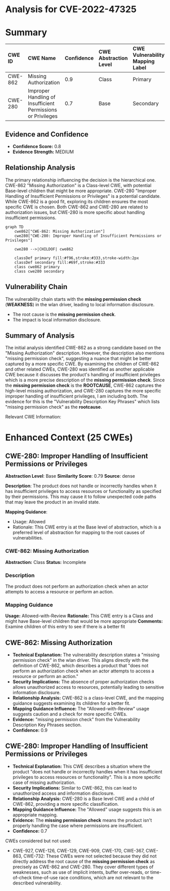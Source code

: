 # Analysis for CVE-2022-47325

# Summary
| CWE ID  | CWE Name                   | Confidence | CWE Abstraction Level | CWE Vulnerability Mapping Label | CWE-Vulnerability Mapping Notes |
| :------- | :-------------------------- | :--------- | :-------------------- | :------------------------------- | :----------------------------- |
| CWE-862  | Missing Authorization      | 0.9        | Class                | Primary                          | Allowed-with-Review           |
| CWE-280  | Improper Handling of Insufficient Permissions or Privileges | 0.7       | Base                | Secondary                          | Allowed           |

## Evidence and Confidence

*   **Confidence Score:** 0.8
*   **Evidence Strength:** MEDIUM

## Relationship Analysis
The primary relationship influencing the decision is the hierarchical one. CWE-862 "Missing Authorization" is a Class-level CWE, with potential Base-level children that might be more appropriate. CWE-280 "Improper Handling of Insufficient Permissions or Privileges" is a potential candidate. While CWE-862 is a good fit, exploring its children ensures the most specific CWE is chosen. Both CWE-862 and CWE-280 are related to authorization issues, but CWE-280 is more specific about handling insufficient permissions.

```mermaid
graph TD
    cwe862["CWE-862: Missing Authorization"]
    cwe280["CWE-280: Improper Handling of Insufficient Permissions or Privileges"]

    cwe280 -->|CHILDOF| cwe862

    classDef primary fill:#f96,stroke:#333,stroke-width:2px
    classDef secondary fill:#69f,stroke:#333
    class cwe862 primary
    class cwe280 secondary
```

## Vulnerability Chain
The vulnerability chain starts with the **missing permission check** (**WEAKNESS**) in the wlan driver, leading to local information disclosure.
  - The root cause is the **missing permission check**.
  - The impact is local information disclosure.

## Summary of Analysis
The initial analysis identified CWE-862 as a strong candidate based on the "Missing Authorization" description. However, the description also mentions "missing permission check", suggesting a nuance that might be better captured by a more specific CWE. By examining the children of CWE-862 and other related CWEs, CWE-280 was identified as another applicable CWE because it discusses the product's handling of insufficient privileges which is a more precise description of the **missing permission check**. Since the **missing permission check** is the **ROOTCAUSE**, CWE-862 captures the high-level missing authorization, and CWE-280 captures the more specific improper handling of insufficient privileges, I am including both. The evidence for this is the "Vulnerability Description Key Phrases" which lists "missing permission check" as the **rootcause**.

Relevant CWE Information:

# Enhanced Context (25 CWEs)

## CWE-280: Improper Handling of Insufficient Permissions or Privileges 
**Abstraction Level**: Base
**Similarity Score**: 0.79
**Source**: dense

**Description**:
The product does not handle or incorrectly handles when it has insufficient privileges to access resources or functionality as specified by their permissions. This may cause it to follow unexpected code paths that may leave the product in an invalid state.

**Mapping Guidance**:
- Usage: Allowed
- Rationale: This CWE entry is at the Base level of abstraction, which is a preferred level of abstraction for mapping to the root causes of vulnerabilities.

### CWE-862: Missing Authorization
**Abstraction:** Class
**Status:** Incomplete

### Description
The product does not perform an authorization check when an actor attempts to access a resource or perform an action.

### Mapping Guidance
**Usage:** Allowed-with-Review
**Rationale:** This CWE entry is a Class and might have Base-level children that would be more appropriate
**Comments:** Examine children of this entry to see if there is a better fit

## CWE-862: Missing Authorization
*   **Technical Explanation:** The vulnerability description states a "missing permission check" in the wlan driver. This aligns directly with the definition of CWE-862, which describes a product that "does not perform an authorization check when an actor attempts to access a resource or perform an action."
*   **Security Implications:** The absence of proper authorization checks allows unauthorized access to resources, potentially leading to sensitive information disclosure.
*   **Relationship Analysis:** CWE-862 is a class-level CWE, and the mapping guidance suggests examining its children for a better fit.
*   **Mapping Guidance Influence:** The "Allowed-with-Review" usage suggests caution and a check for more specific CWEs.
*   **Evidence:** "missing permission check" from the Vulnerability Description Key Phrases section.
*   **Confidence:** 0.9

## CWE-280: Improper Handling of Insufficient Permissions or Privileges
*   **Technical Explanation:** This CWE describes a situation where the product "does not handle or incorrectly handles when it has insufficient privileges to access resources or functionality". This is a more specific case of missing authorization.
*   **Security Implications:** Similar to CWE-862, this can lead to unauthorized access and information disclosure.
*   **Relationship Analysis:** CWE-280 is a Base level CWE and a child of CWE-862, providing a more specific classification.
*   **Mapping Guidance Influence:** The "Allowed" usage suggests this is an appropriate mapping.
*   **Evidence:** The **missing permission check** means the product isn't properly handling the case where permissions are insufficient.
*   **Confidence:** 0.7

CWEs considered but not used:

*   CWE-927, CWE-126, CWE-129, CWE-909, CWE-170, CWE-367, CWE-863, CWE-732: These CWEs were not selected because they did not directly address the root cause of the **missing permission check** as precisely as CWE-862 and CWE-280. They cover different types of weaknesses, such as use of implicit intents, buffer over-reads, or time-of-check time-of-use race conditions, which are not relevant to the described vulnerability.